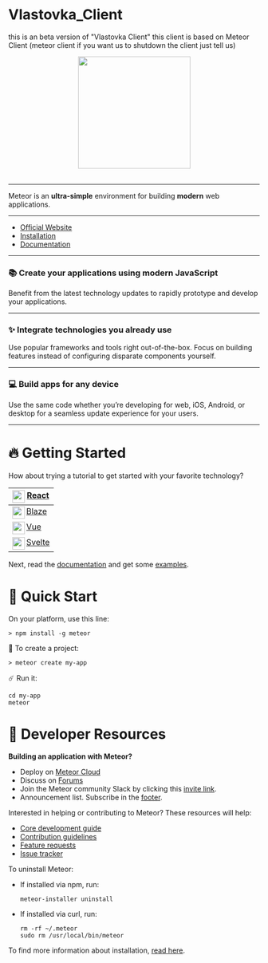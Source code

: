 # Vlastovka_Client
this is an beta version of "Vlastovka Client" this client is based on Meteor Client (meteor client if you want us to shutdown the client just tell us)
<div align="center">
  <a href="https://www.meteor.com" target="_blank">
    <img align="center" width="225" src="https://user-images.githubusercontent.com/841294/26841702-0902bbee-4af3-11e7-9805-0618da66a246.png">
  </a>
</div>

<br>

<div align="center">

</div>

<hr>

Meteor is an **ultra-simple** environment for building **modern** web applications.

<hr>

- [Official Website](https://www.meteor.com)
- [Installation](https://docs.meteor.com/about/install.html)
- [Documentation](https://docs.meteor.com/#/full/)

<hr>

### 📚 **Create your applications using modern JavaScript**

Benefit from the latest technology updates to rapidly prototype and develop your applications.

<hr>

### ✨ **Integrate technologies you already use**

Use popular frameworks and tools right out-of-the-box. Focus on building features instead of configuring disparate components yourself.

<hr>

### 💻 **Build apps for any device**

Use the same code whether you’re developing for web, iOS, Android, or desktop for a seamless update experience for your users.

<hr>

# 🔥 Getting Started

How about trying a tutorial to get started with your favorite technology?

| [<img align="left" width="25" src="https://upload.wikimedia.org/wikipedia/commons/a/a7/React-icon.svg"> React](https://react-tutorial.meteor.com/) |
| - |
| [<img align="left" width="25" src="https://progsoft.net/images/blaze-css-icon-3e80acb3996047afd09f1150f53fcd78e98c1e1b.png"> Blaze](https://blaze-tutorial.meteor.com/) |
| [<img align="left" width="25" src="https://vuejs.org/images/logo.png"> Vue](https://vue-tutorial.meteor.com/) |
| [<img align="left" width="25" src="https://upload.wikimedia.org/wikipedia/commons/thumb/1/1b/Svelte_Logo.svg/1200px-Svelte_Logo.svg.png"> Svelte](https://svelte-tutorial.meteor.com/) |

Next, read the [documentation](https://docs.meteor.com/) and get some [examples](https://github.com/meteor/examples).

# 🚀 Quick Start

On your platform, use this line:

```shell
> npm install -g meteor
```
 
🚀 To create a project:

```shell
> meteor create my-app
```

☄️ Run it:

```shell
cd my-app
meteor
```

# 🧱 Developer Resources

**Building an application with Meteor?**

* Deploy on [Meteor Cloud](https://www.meteor.com/cloud)
* Discuss on [Forums](https://forums.meteor.com/)
* Join the Meteor community Slack by clicking this [invite link](https://join.slack.com/t/meteor-community/shared_invite/enQtODA0NTU2Nzk5MTA3LWY5NGMxMWRjZDgzYWMyMTEyYTQ3MTcwZmU2YjM5MTY3MjJkZjQ0NWRjOGZlYmIxZjFlYTA5Mjg4OTk3ODRiOTc).
* Announcement list. Subscribe in the [footer](https://www.meteor.com/).


Interested in helping or contributing to Meteor?  These resources will help:

* [Core development guide](DEVELOPMENT.md)
* [Contribution guidelines](CONTRIBUTING.md)
* [Feature requests](https://github.com/meteor/meteor/discussions/)
* [Issue tracker](https://github.com/meteor/meteor/issues)

To uninstall Meteor: 
  - If installed via npm, run:
      ```shell
      meteor-installer uninstall
      ```
  - If installed via curl, run:
    ```shell
    rm -rf ~/.meteor 
    sudo rm /usr/local/bin/meteor
    ```
To find more information about installation, [read here](https://docs.meteor.com/about/install.html#uninstall).
